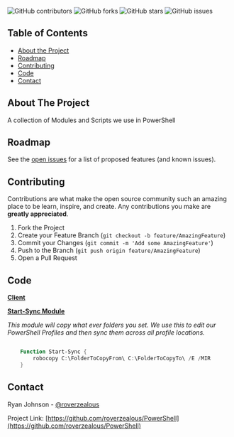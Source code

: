 <!--
*** Thanks for checking out this README Template. If you have a suggestion that would
*** make this better, please fork the repo and create a pull request or simply open
*** an issue with the tag "enhancement".
*** Thanks again! Now go create something AMAZING! :D
-->





<!-- PROJECT SHIELDS -->
<!--
*** I'm using markdown "reference style" links for readability.
*** Reference links are enclosed in brackets [ ] instead of parentheses ( ).
*** See the bottom of this document for the declaration of the reference variables
*** for contributors-url, forks-url, etc. This is an optional, concise syntax you may use.
*** https://www.markdownguide.org/basic-syntax/#reference-style-links
-->
![GitHub contributors](https://img.shields.io/github/contributors/roverzealous/PowerShell)
![GitHub forks](https://img.shields.io/github/forks/roverzealous/PowerShell)
![GitHub stars](https://img.shields.io/github/stars/roverzealous/PowerShell)
![GitHub issues](https://img.shields.io/github/issues/roverzealous/PowerShell)

<!-- TABLE OF CONTENTS -->
## Table of Contents

* [About the Project](#about-the-project)
* [Roadmap](#roadmap)
* [Contributing](#contributing)
* [Code](#code)
* [Contact](#contact)



<!-- ABOUT THE PROJECT -->
## About The Project

A collection of Modules and Scripts we use in PowerShell

<!-- ROADMAP -->
## Roadmap

See the [open issues](https://github.com/othneildrew/Best-README-Template/issues) for a list of proposed features (and known issues).



<!-- CONTRIBUTING -->
## Contributing

Contributions are what make the open source community such an amazing place to be learn, inspire, and create. Any contributions you make are **greatly appreciated**.

1. Fork the Project
2. Create your Feature Branch (`git checkout -b feature/AmazingFeature`)
3. Commit your Changes (`git commit -m 'Add some AmazingFeature'`)
4. Push to the Branch (`git push origin feature/AmazingFeature`)
5. Open a Pull Request

<!-- CODE -->
## Code

[**Client**](https://github.com/roverzealous/Public-PowerShell/tree/master/Client)

[**Start-Sync Module**](https://github.com/roverzealous/Public-PowerShell/blob/master/Client/Start-Sync.psm1)

*This module will copy what ever folders you set. We use this to edit our PowerShell Profiles and then sync them across all                 profile locations.*

```powershell

    Function Start-Sync {
        robocopy C:\FolderToCopyFrom\ C:\FolderToCopyTo\ /E /MIR
    }

```

<!-- CONTACT -->
## Contact

Ryan Johnson - [@roverzealous](https://twitter.com/roverzealous)

Project Link: [https://github.com/roverzealous/PowerShell](https://github.com/roverzealous/PowerShell)





<!-- MARKDOWN LINKS & IMAGES -->
<!-- https://www.markdownguide.org/basic-syntax/#reference-style-links -->
